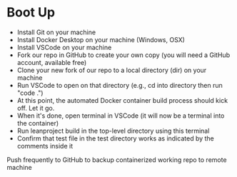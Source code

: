 # Boot Up

- Install Git on your  machine
- Install Docker Desktop on your machine (Windows, OSX)
- Install VSCode on your machine
- Fork our repo in GitHub to create your own copy (you will need a GitHub account, available free)
- Clone your new fork of our repo to a local directory (dir) on your machine
- Run VSCode to open on that directory (e.g., cd into directory then run "code .")
- At this point, the automated Docker container build process should kick off. Let it go.
- When it's done, open terminal in VSCode (it will now be a terminal into the container)
- Run leanproject build in the top-level directory using this terminal
- Confirm that test file in the test directory works as indicated by the comments inside it

Push frequently to GitHub to backup containerized working repo to remote machine
